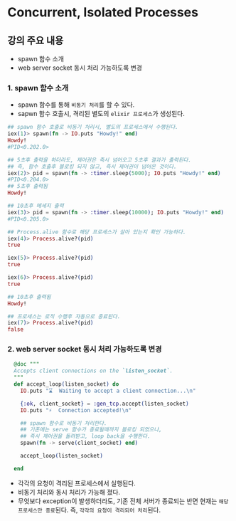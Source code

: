 # Concurrent, Isolated Processes

## 강의 주요 내용

* spawn 함수 소개
* web server socket 동시 처리 가능하도록 변경

### 1. spawn 함수 소개

* spawn 함수를 통해 `비동기 처리`를 할 수 있다.
* sapwn 함수 호출시, 격리된 별도의 `elixir 프로세스`가 생성된다. 

```elixir
## spawn 함수 호출로 비동기 처리시, 별도의 프로세스에서 수행된다.
iex(1)> spawn(fn -> IO.puts "Howdy!" end)
Howdy!
#PID<0.202.0>

## 5초후 출력을 하더라도, 제어권은 즉시 넘어오고 5초후 결과가 출력된다.
## 즉, 함수 호출후 블로킹 되지 않고, 즉시 제어권이 넘어온 것이다.
iex(2)> pid = spawn(fn -> :timer.sleep(5000); IO.puts "Howdy!" end)
#PID<0.204.0>
## 5초후 출력됨
Howdy!

## 10초후 메세지 출력
iex(3)> pid = spawn(fn -> :timer.sleep(10000); IO.puts "Howdy!" end)
#PID<0.205.0>

## Process.alive 함수로 해당 프로세스가 살아 있는지 확인 가능하다.
iex(4)> Process.alive?(pid)
true

iex(5)> Process.alive?(pid)
true

iex(6)> Process.alive?(pid)
true

## 10초후 출력됨
Howdy!

## 프로세스는 로직 수행후 자동으로 종료된다.
iex(7)> Process.alive?(pid)
false
```


### 2. web server socket 동시 처리 가능하도록 변경

```elixir
  @doc """
  Accepts client connections on the `listen_socket`.
  """
  def accept_loop(listen_socket) do
    IO.puts "⌛️  Waiting to accept a client connection...\n"  

    {:ok, client_socket} = :gen_tcp.accept(listen_socket)  
    IO.puts "⚡️  Connection accepted!\n" 

    ## spawn 함수로 비동기 처리한다.
    ## 기존에는 serve 함수가 종료될때까지 블로킹 되었으나, 
    ## 즉시 제어권을 돌려받고, loop back을 수행한다.
    spawn(fn -> serve(client_socket) end)  

    accept_loop(listen_socket)

  end
```

* 각각의 요청이 격리된 프로세스에서 실행된다.
* 비동기 처리와 동시 처리가 가능해 졌다.
* 무엇보다 exception이 발생하더라도, 기존 전체 서버가 종료되는 반면 현재는 `해당 프로세스만 종료`된다. 즉, `각각의 요청이 격리되어 처리`된다.
